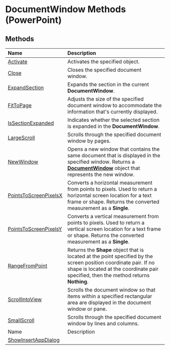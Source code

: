 
# DocumentWindow Methods (PowerPoint)

## Methods



|**Name**|**Description**|
|:-----|:-----|
| [Activate](8b6c5ede-edaf-72f2-b0f5-de2418a5e0a2.md)|Activates the specified object.|
| [Close](c7ba0097-5fa3-b0d0-234b-3cfe3e493522.md)|Closes the specified document window.|
| [ExpandSection](bf4548ea-1459-9a2e-ad5a-e7d16c1b312d.md)|Expands the section in the current  **DocumentWindow**.|
| [FitToPage](91ea2102-df12-20fe-cd16-e664832f9eb5.md)|Adjusts the size of the specified document window to accommodate the information that's currently displayed.|
| [IsSectionExpanded](ab40cd63-7daa-4406-9311-869ffd281d9a.md)|Indicates whether the selected section is expanded in the  **DocumentWindow**.|
| [LargeScroll](b74ecd74-acec-0d36-68c7-1848a99fe4c1.md)|Scrolls through the specified document window by pages.|
| [NewWindow](1c9f4e37-4e40-8d0b-246b-f9897ad9a56a.md)|Opens a new window that contains the same document that is displayed in the specified window. Returns a  **[DocumentWindow](567c5e66-8d68-a868-4072-b5358cf69546.md)** object that represents the new window.|
| [PointsToScreenPixelsX](6b5f2f58-41af-3620-74f3-1c4ec3922fc2.md)|Converts a horizontal measurement from points to pixels. Used to return a horizontal screen location for a text frame or shape. Returns the converted measurement as a  **Single**.|
| [PointsToScreenPixelsY](0a5a96c6-3e91-31c6-ee60-ca1f8481daf0.md)|Converts a vertical measurement from points to pixels. Used to return a vertical screen location for a text frame or shape. Returns the converted measurement as a  **Single**.|
| [RangeFromPoint](74bc61e5-6c6d-0510-b549-e325dd67c7a7.md)|Returns the  **Shape** object that is located at the point specified by the screen position coordinate pair. If no shape is located at the coordinate pair specified, then the method returns **Nothing**.|
| [ScrollIntoView](1eee6b36-9f01-5204-dd75-1172f2e00577.md)|Scrolls the document window so that items within a specified rectangular area are displayed in the document window or pane.|
| [SmallScroll](f6710bca-ad85-9257-061a-dbe5829d8b7b.md)|Scrolls through the specified document window by lines and columns.|
|Name|Description|
| [ShowInsertAppDialog](8ad060d1-ae80-6011-7fba-66f87d89d158.md)||
